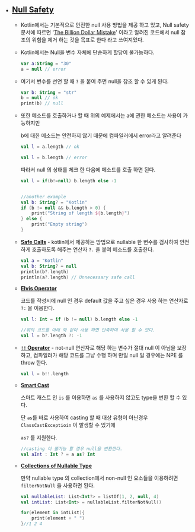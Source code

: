 - ## [Null Safety](https://kotlinlang.org/docs/reference/null-safety.html)

  - Kotlin에서는 기본적으로 안전한 null 사용 방법을 제공 하고 있고, Null safety 문서에 따르면 '[The Billion Dollar Mistake](https://en.wikipedia.org/wiki/Tony_Hoare#Apologies_and_retractions)' 이라고 알려진 코드에서 null 참조의 위험을 제거 하는 것을 목표로 한다 라고 쓰여져있다.

  - Kotlin에서는 Null을 변수 자체에 단순하게 할당이 불가능하다.

    ```kotlin
    var a:String = "30"
    a = null // error
    ```

  - 여기서 변수를 선언 할 때 `?` 을 붙여 주면 null을 참조 할 수 있게 된다.

    ```kotlin
    var b: String = "str"
    b = null // ok
    print(b) // null
    ```

  - 또한 메소드를 호출하거나 할 때 위의 예제에서는 a에 관한 메소드는 사용이 가능하지만

    b에 대한 메소드는 안전하지 않기 때문에 컴파일러에서 error라고 알려준다

    ```kotlin
    val l = a.length // ok
    
    val l = b.length // error
    ```

    따라서 null 의 상태를 체크 한 다음에 메소드를 호출 하면 된다.

    ```kotlin
    val l = if(b!=null) b.length else -1
    
    
    //another example
    val b: String? = "Kotlin"
    if (b != null && b.length > 0) {
        print("String of length ${b.length}")
    } else {
        print("Empty string")
    }
    ```

  - [**Safe Calls**](https://kotlinlang.org/docs/reference/null-safety.html#safe-calls) - kotlin에서 제공하는 방법으로 nullable 한 변수를 검사하여 안전하게 호출하도록 해주는 연산자  `?.` 을 붙여 메소드를 호출한다.

    ```kotlin
    val a = "Kotlin"
    val b: String? = null
    println(b?.length)
    println(a?.length) // Unnecessary safe call
    ```

  - [**Elvis Operator**](https://kotlinlang.org/docs/reference/null-safety.html#elvis-operator)

    코드를 작성시에 null 인 경우 default 값을 주고 싶은 경우 사용 하는 연산자로 `?:` 을 이용한다.

    ```kotlin
    val l: Int = if (b != null) b.length else -1
    
    //위의 코드를 아래 와 같이 사용 하면 단축하여 사용 할 수 있다.
    val l = b?.length ?: -1
    ```

  - [**`!!` Operator**](https://kotlinlang.org/docs/reference/null-safety.html#the--operator) - not-null 연산자로 해당 하는 변수가 절대 null 이 아님을 보장하고, 컴파일러가 해당 코드를 그냥 수행 하며 만일 null 일 경우에는 NPE 를 throw 한다.

    ```kotlin
    val l = b!!.length
    ```

  - [**Smart Cast**](https://kotlinlang.org/docs/reference/typecasts.html) 

    스마트 캐스트 인 `is` 를 이용하면 `as` 를 사용하지 않고도 type을 변환 할 수 있다.

    단 `as`를 바로 사용하여 casting 할 때 대상 유형이 아닌경우 `ClassCastExceptioin` 이 발생할 수 있기에

    `as?` 를 지원한다.

    ```kotlin
    //casting 이 불가능 할 경우 null을 반환한다.
    val aInt : Int ? = a as? Int
    ```

  - [**Collections of Nullable Type**](https://kotlinlang.org/docs/reference/null-safety.html#collections-of-nullable-type)

    만약 nullable type 의 collection에서 non-null 인 요소들을 이용하려면 `filterNotNull` 을 사용하면 된다.

    ```kotlin
    val nullableList: List<Int?> = listOf(1, 2, null, 4)
    val intList: List<Int> = nullableList.filterNotNull()
    
    for(element in intList){
    	print(element + " ")
    }//1 2 4
    ```

    